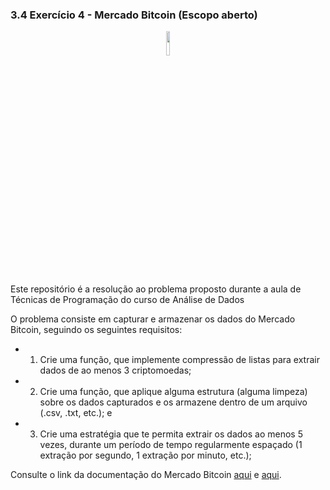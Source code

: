 ### **3.4 Exercício 4 - Mercado Bitcoin (Escopo aberto)**<p align="center">  <img     src   = "https://cdn-icons-png.flaticon.com/512/1797/1797330.png"     style = "      border: 0px solid rgba(0, 0, 0, 0.1);      border-radius: 25px;       width: 10%;      height: 10%;    "  /></p>Este repositório é a resolução ao problema proposto durante a aula de Técnicas de Programação do curso de Análise de DadosO problema consiste em capturar e armazenar os dados do Mercado Bitcoin, seguindo os seguintes requisitos:* 1. Crie uma função, que implemente compressão de listas para extrair dados de ao menos 3 criptomoedas;* 2. Crie uma função, que aplique alguma estrutura (alguma limpeza) sobre os dados capturados e os armazene dentro de um arquivo (.csv, .txt, etc.); e* 3. Crie uma estratégia que te permita extrair os dados ao menos 5 vezes, durante um  período de tempo regularmente espaçado (1 extração por segundo, 1 extração por minuto, etc.);Consulte o link da documentação do Mercado Bitcoin [aqui](https://www.mercadobitcoin.com.br/api-doc/) e [aqui](https://www.mercadobitcoin.com.br/trade-api/).